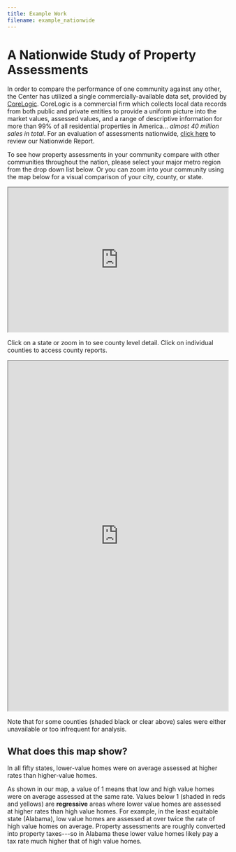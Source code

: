 ```yaml
---
title: Example Work
filename: example_nationwide
---
```

<body width="100% !important">

<h1>A Nationwide Study of Property Assessments</h1>
<p>In order to compare the performance of one community against any other, the Center has utilized a single commercially-available data set, provided by <a href="http://corelogic.com">CoreLogic</a>. CoreLogic is a commercial firm which collects local data records from both public and private entities to provide a uniform picture into the market values, assessed values, and a range of descriptive information for more than 99% of all residential properties in America... <em>almost 40 million sales in total</em>. For an evaluation of assessments nationwide, <a href="https://s3.us-east-2.amazonaws.com/propertytaxdata.uchicago.edu/core_logic_nationwide.html" target="_blank" rel="noopener noreferrer">click here</a> to review our Nationwide Report.</p>

<p>To see how property assessments in your community compare with other communities throughout the nation, please select your major metro region from the drop down list below. Or you can zoom into your community using the map below for a visual comparison of your city, county, or state. </p>

<div><iframe src="https://cmf-uchicago.github.io/property-analysis-web/county_selector.html" width="100%" height="330px"></iframe></div>

<p>Click on a state or zoom in to see county level detail. Click on individual counties to access county reports.</p>

<div><iframe src="https://cmf-uchicago.github.io/property-analysis-web/map/" width="100%" height="800px"></iframe></div>

<p>Note that for some counties (shaded black or clear above) sales were either unavailable or too infrequent for analysis.</p>

<h2>What does this map show?</h2>

<p>In all fifty states, lower-value homes were on average assessed at higher rates than higher-value homes.</p>

<p>As shown in our map, a value of 1 means that low and high value homes were on average assessed at the same rate. Values below 1 (shaded in reds and yellows) are <strong>regressive</strong> areas where lower value homes are assessed at higher rates than high value homes. For example, in the least equitable state (Alabama), low value homes are assessed at over twice the rate of high value homes on average. Property assessments are roughly converted into property taxes---so in Alabama these lower value homes likely pay a tax rate much higher that of high value homes.</p>
</body>
